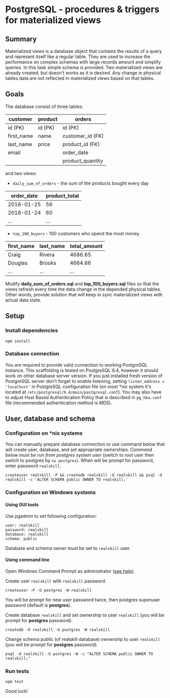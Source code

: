 # PostgreSQL - procedures & triggers for materialized views

## Summary
Materialized views is a database object that contains the results of a query and represent itself like a regular table. 
They are used to increase the performance on complex schemas with large records amount and simplify queries. 
In this task simple schema is provided. Two materialized views are already created, but doesn't works as it is desired. Any change in physical tables data are not reflected in materialized views based on that tables.

## Goals

The database consist of three tables:

| customer   | product  | orders            |  
|------------|----------|-------------------|
| id (PK)    | id (PK)  | id (PK)           | 
| first_name | name     | customer_id (FK)  | 
| last_name  | price    | product_id (FK)   |
| email      |          | order_date        |
|            |          | product_quantity  |

 and two views:
 
* `daily_sum_of_orders` - the sum of the products bought every day

| order_date | product_total  |
|------------|----------------|
| 2016-01-25 | 56             | 
| 2016-01-24 | 60             | 
| ...        | ...            | 


* `top_100_buyers` - 100 customers who spend the most money

| first_name   | last_name  | total_amount      |  
|--------------|------------|-------------------|
| Craig        | Rivera     | 4686.65           | 
| Douglas      | Brooks     | 4664.66           | 
| ...          | ...        | ...               |


Modify **daily_sum_of_orders.sql** and **top_100_buyers.sql** files so that the views refresh every time the data change in the depended physical tables. Other words, provide solution that will keep in sync materialized views with actual data state.


## Setup

### Install dependencies 

```
npm install
```
 
### Database connection

You are required to provide valid connection to working PostgreSQL instance. This scaffolding is tested on PostgreSQL 9.4, however it should work on other 
database server version. 
If you just installed fresh version of PostgreSQL server don't forget to enable listening, setting `listen_address = 'localhost'` in PostgreSQL configuration
 file (on most *nix system it's located at `/etc/postgresql/9.4/main/postgresql.conf`). You may also have to adjust Host Based Authentication Policy that is 
 described in `pg_hba.conf` file (recommended authentication method is MD5).
 
## User, database and schema

### Configuration on *nix systems

You can manually prepare database connection or use command below that will create user, database, and set appropriate ownerships.
*Command below must be run from postgres system user* (switch to root user then switch to postgres by `su postgres`). When will be prompt for password, enter
 password `realskill`.
```  
createuser realskill -P && createdb realskill -O realskill && psql -d realskill -c 'ALTER SCHEMA public OWNER TO realskill;'
```

### Configuration on Windows systems

#### Using GUI tools
Use pgadmin to set following configuration:
```
user: realskill
password: realskill
database: realskill
schema: public
```
Database and schema owner must be set to `realskill` user.

#### Using command line

Open Windows Command Prompt as administrator ([see help](https://technet.microsoft.com/en-us/library/cc947813.aspx)).

Create user `realskill` with `realskill` password.

```
createuser -P -U postgres -W realskill
```

You will be prompt for new user password twice, then postgres superuser password (default is **postgres**).

Create database `realskill` and set ownership to user `realskill` (you will be prompt for **postgres** password).

```
createdb -O realskill -U postgres -W realskill
```

Change schema public (of realskill database) ownership to user `realskill` (you will be prompt for **postgres** password).

```
psql -d realskill -U postgres -W -c "ALTER SCHEMA public OWNER TO realskill;"
```

### Run tests

    npm test


Good luck!
